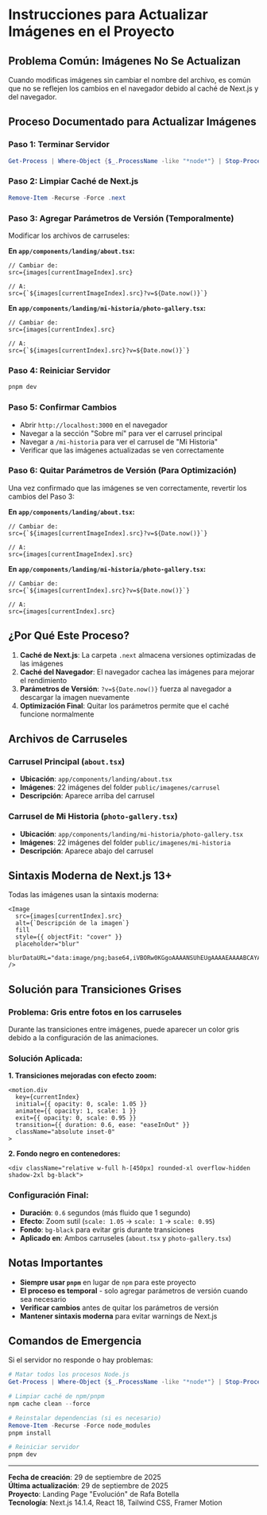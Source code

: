 # Instrucciones para Actualizar Imágenes en el Proyecto

## Problema Común: Imágenes No Se Actualizan

Cuando modificas imágenes sin cambiar el nombre del archivo, es común que no se reflejen los cambios en el navegador debido al caché de Next.js y del navegador.

## Proceso Documentado para Actualizar Imágenes

### Paso 1: Terminar Servidor

```powershell
Get-Process | Where-Object {$_.ProcessName -like "*node*"} | Stop-Process -Force
```

### Paso 2: Limpiar Caché de Next.js

```powershell
Remove-Item -Recurse -Force .next
```

### Paso 3: Agregar Parámetros de Versión (Temporalmente)

Modificar los archivos de carruseles:

**En `app/components/landing/about.tsx`:**

```tsx
// Cambiar de:
src={images[currentImageIndex].src}

// A:
src={`${images[currentImageIndex].src}?v=${Date.now()}`}
```

**En `app/components/landing/mi-historia/photo-gallery.tsx`:**

```tsx
// Cambiar de:
src={images[currentIndex].src}

// A:
src={`${images[currentIndex].src}?v=${Date.now()}`}
```

### Paso 4: Reiniciar Servidor

```powershell
pnpm dev
```

### Paso 5: Confirmar Cambios

- Abrir `http://localhost:3000` en el navegador
- Navegar a la sección "Sobre mí" para ver el carrusel principal
- Navegar a `/mi-historia` para ver el carrusel de "Mi Historia"
- Verificar que las imágenes actualizadas se ven correctamente

### Paso 6: Quitar Parámetros de Versión (Para Optimización)

Una vez confirmado que las imágenes se ven correctamente, revertir los cambios del Paso 3:

**En `app/components/landing/about.tsx`:**

```tsx
// Cambiar de:
src={`${images[currentImageIndex].src}?v=${Date.now()}`}

// A:
src={images[currentImageIndex].src}
```

**En `app/components/landing/mi-historia/photo-gallery.tsx`:**

```tsx
// Cambiar de:
src={`${images[currentIndex].src}?v=${Date.now()}`}

// A:
src={images[currentIndex].src}
```

## ¿Por Qué Este Proceso?

1. **Caché de Next.js**: La carpeta `.next` almacena versiones optimizadas de las imágenes
2. **Caché del Navegador**: El navegador cachea las imágenes para mejorar el rendimiento
3. **Parámetros de Versión**: `?v=${Date.now()}` fuerza al navegador a descargar la imagen nuevamente
4. **Optimización Final**: Quitar los parámetros permite que el caché funcione normalmente

## Archivos de Carruseles

### Carrusel Principal (`about.tsx`)

- **Ubicación**: `app/components/landing/about.tsx`
- **Imágenes**: 22 imágenes del folder `public/imagenes/carrusel`
- **Descripción**: Aparece arriba del carrusel

### Carrusel de Mi Historia (`photo-gallery.tsx`)

- **Ubicación**: `app/components/landing/mi-historia/photo-gallery.tsx`
- **Imágenes**: 22 imágenes del folder `public/imagenes/mi-historia`
- **Descripción**: Aparece abajo del carrusel

## Sintaxis Moderna de Next.js 13+

Todas las imágenes usan la sintaxis moderna:

```tsx
<Image
  src={images[currentIndex].src}
  alt={`Descripción de la imagen`}
  fill
  style={{ objectFit: "cover" }}
  placeholder="blur"
  blurDataURL="data:image/png;base64,iVBORw0KGgoAAAANSUhEUgAAAAEAAAABCAYAAAAfFcSJAAAADUlEQVR42mN8/+F9PQAI8wNPvd7POQAAAABJRU5ErkJggg=="
/>
```

## Solución para Transiciones Grises

### Problema: Gris entre fotos en los carruseles

Durante las transiciones entre imágenes, puede aparecer un color gris debido a la configuración de las animaciones.

### Solución Aplicada:

**1. Transiciones mejoradas con efecto zoom:**

```tsx
<motion.div
  key={currentIndex}
  initial={{ opacity: 0, scale: 1.05 }}
  animate={{ opacity: 1, scale: 1 }}
  exit={{ opacity: 0, scale: 0.95 }}
  transition={{ duration: 0.6, ease: "easeInOut" }}
  className="absolute inset-0"
>
```

**2. Fondo negro en contenedores:**

```tsx
<div className="relative w-full h-[450px] rounded-xl overflow-hidden shadow-2xl bg-black">
```

### Configuración Final:

- **Duración**: `0.6` segundos (más fluido que 1 segundo)
- **Efecto**: Zoom sutil (`scale: 1.05` → `scale: 1` → `scale: 0.95`)
- **Fondo**: `bg-black` para evitar gris durante transiciones
- **Aplicado en**: Ambos carruseles (`about.tsx` y `photo-gallery.tsx`)

## Notas Importantes

- **Siempre usar `pnpm`** en lugar de `npm` para este proyecto
- **El proceso es temporal** - solo agregar parámetros de versión cuando sea necesario
- **Verificar cambios** antes de quitar los parámetros de versión
- **Mantener sintaxis moderna** para evitar warnings de Next.js

## Comandos de Emergencia

Si el servidor no responde o hay problemas:

```powershell
# Matar todos los procesos Node.js
Get-Process | Where-Object {$_.ProcessName -like "*node*"} | Stop-Process -Force

# Limpiar caché de npm/pnpm
npm cache clean --force

# Reinstalar dependencias (si es necesario)
Remove-Item -Recurse -Force node_modules
pnpm install

# Reiniciar servidor
pnpm dev
```

---

**Fecha de creación**: 29 de septiembre de 2025  
**Última actualización**: 29 de septiembre de 2025  
**Proyecto**: Landing Page "Evolución" de Rafa Botella  
**Tecnología**: Next.js 14.1.4, React 18, Tailwind CSS, Framer Motion
